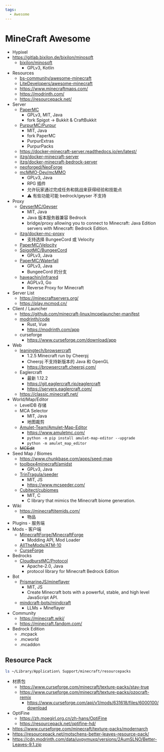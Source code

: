 ```yaml
---
tags:
  - Awesome
---
```


# MineCraft Awesome

- Hypixel
- https://gitlab.bixilon.de/bixilon/minosoft
  - [bixilon/minosoft](https://github.com/bixilon/minosoft)
    - GPLv3, Kotlin
- Resources
  - [bs-community/awesome-minecraft](https://github.com/bs-community/awesome-minecraft)
  - [LiteDevelopers/awesome-minecraft](https://github.com/LiteDevelopers/awesome-minecraft)
  - https://www.minecraftmaps.com/
  - https://modrinth.com/
  - https://resourcepack.net/
- Server
  - [PaperMC](./paper.md)
    - GPLv3, MIT, Java
    - fork Spigot -> Bukkit & CraftBukkit
  - [PurpurMC/Purpur](https://github.com/PurpurMC/Purpur)
    - MIT, Java
    - fork PaperMC
    - PurpurExtras
    - PurpurPacks
  - https://docker-minecraft-server.readthedocs.io/en/latest/
  - [itzg/docker-minecraft-server](https://github.com/itzg/docker-minecraft-server)
  - [itzg/docker-minecraft-bedrock-server](https://github.com/itzg/docker-minecraft-bedrock-server)
  - [neoforged/NeoForge](https://github.com/neoforged/NeoForge)
  - [mcMMO-Dev/mcMMO](https://github.com/mcMMO-Dev/mcMMO)
    - GPLv3, Java
    - RPG 插件
    - 允许玩家通过完成任务和挑战来获得经验和技能点
    - ⚠️ 有些功能可能 bedrock/geyser 不支持
- Proxy
  - [GeyserMC/Geyser](https://github.com/GeyserMC/Geyser)
    - MIT, Java
    - Java 版本服务器兼容 Bedrock
    - bridge/proxy allowing you to connect to Minecraft: Java Edition servers with Minecraft: Bedrock Edition.
  - [itzg/docker-mc-proxy](https://github.com/itzg/docker-mc-proxy)
    - 支持选择 BungeeCord 或 Velocity
  - [PaperMC/Velocity](https://github.com/PaperMC/Velocity)
  - [SpigotMC/BungeeCord](https://github.com/SpigotMC/BungeeCord)
    - GPLv3, Java
  - [PaperMC/Waterfall](https://github.com/PaperMC/Waterfall)
    - GPLv3, Java
    - BungeeCord 的分支
  - [haveachin/infrared](https://github.com/haveachin/infrared)
    - AGPLv3, Go
    - Reverse Proxy for Minecraft
- Server List
  - https://minecraftservers.org/
  - https://play.mcmod.cn/
- Client / Launcher
  - https://github.com/minecraft-linux/mcpelauncher-manifest
  - [modrinth/code](https://github.com/modrinth/code)
    - Rust, Vue
    - https://modrinth.com/app
  - curseforge
    - https://www.curseforge.com/download/app
- Web
  - [leaningtech/browsercraft](https://github.com/leaningtech/browsercraft)
    - 1.2.5 Minecraft run by Cheerpj
    - Cheerpj 不支持新版本的 Java 和 OpenGL
    - https://browsercraft.cheerpj.com/
  - Eaglercraft
    - 最新 1.12.2
    - https://git.eaglercraft.rip/eaglercraft
    - https://servers.eaglercraft.com/
  - https://classic.minecraft.net/
- World/Map/Editor
  - LevelDB 存储
  - MCA Selector
    - MIT, Java
    - 地图裁剪
  - [Amulet-Team/Amulet-Map-Editor](https://github.com/Amulet-Team/Amulet-Map-Editor)
    - https://www.amuletmc.com/
    - `python -m pip install amulet-map-editor --upgrade`
    - `python -m amulet_map_editor `
  - ~~MCEdit~~
- Seed Map / Biomes
  - https://www.chunkbase.com/apps/seed-map
  - [toolbox4minecraft/amidst](https://github.com/toolbox4minecraft/amidst)
    - GPLv3, Java
  - [TrinTragula/seeder](https://github.com/TrinTragula/seeder)
    - MIT, JS
    - https://www.mcseeder.com/
  - [Cubitect/cubiomes](https://github.com/Cubitect/cubiomes)
    - MIT, C
    - C library that mimics the Minecraft biome generation.
- Wiki
  - https://minecraftitemids.com/
    - 物品
- Plugins - 服务端
- Mods - 客户端
  - [MinecraftForge/MinecraftForge](https://github.com/MinecraftForge/MinecraftForge)
    - Modding API, Mod Loader
  - [AllTheMods/ATM-10](https://github.com/AllTheMods/ATM-10)
  - [CurseForge](https://www.curseforge.com/minecraft/search)
- Bedrocks
  - [CloudburstMC/Protocol](https://github.com/CloudburstMC/Protocol)
    - Apache-2.0, Java
    - protocol library for Minecraft Bedrock Edition
- Bot
  - [PrismarineJS/mineflayer](https://github.com/PrismarineJS/mineflayer)
    - MIT, JS
    - Create Minecraft bots with a powerful, stable, and high level JavaScript API.
  - [mindcraft-bots/mindcraft](https://github.com/mindcraft-bots/mindcraft)
    - LLMs + Mineflayer
- Community
  - https://minecraft.wiki/
  - https://minecraft.fandom.com/
- Bedrock Edition
  - .mcpack
  - .mcworld
  - .mcaddon


## Resource Pack

```bash
ls ~/Library/Application\ Support/minecraft/resourcepacks
```

- 材质包
  - https://www.curseforge.com/minecraft/texture-packs/stay-true
  - https://www.curseforge.com/minecraft/texture-packs/ozocraft-remix
    - https://www.curseforge.com/api/v1/mods/631618/files/6000100/download
- OptiFine
  - https://zh.moegirl.org.cn/zh-hans/OptiFine
  - https://resourcepack.net/optifine-hd/
- https://www.curseforge.com/minecraft/texture-packs/modernarch
- https://resourcepack.net/motschens-better-leaves-resource-pack/
- https://cdn.modrinth.com/data/uvpymuxq/versions/2AumSLNO/Better-Leaves-9.1.zip
